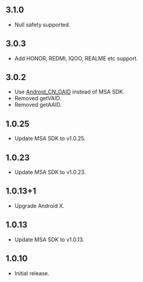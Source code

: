 ## 3.1.0

* Null safety supported.

## 3.0.3

* Add HONOR, REDMI, IQOO, REALME etc support.

## 3.0.2

* Use [Android_CN_OAID](https://github.com/gzu-liyujiang/Android_CN_OAID) instead of MSA SDK.
* Removed getVAID.
* Removed getAAID.

## 1.0.25

* Update MSA SDK to v1.0.25.

## 1.0.23

* Update MSA SDK to v1.0.23.

## 1.0.13+1

* Upgrade Android X.

## 1.0.13

* Update MSA SDK to v1.0.13.

## 1.0.10

* Initial release.


